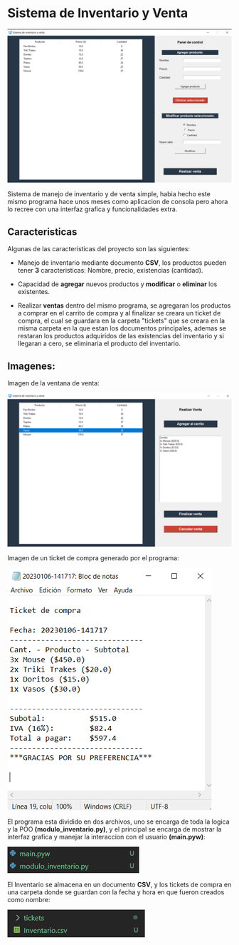 # Sistema de Inventario y Venta
![](https://github.com/hector-aps/Inventario-Venta/blob/main/README%20Images/Captura%20de%20pantalla%20(454).png?raw=true)

Sistema de manejo de inventario y de venta simple, habia hecho este mismo programa hace unos meses como aplicacion de consola pero ahora lo recree con una interfaz grafica y funcionalidades extra.


## Caracteristicas
Algunas de las caracteristicas del proyecto son las siguientes:

- Manejo de inventario mediante documento **CSV**, los productos pueden tener **3** caracteristicas: Nombre, precio, existencias (cantidad).

- Capacidad de **agregar** nuevos productos y **modificar** o **eliminar** los existentes.

- Realizar **ventas** dentro del mismo programa, se agregaran los productos a comprar en el carrito de compra y al finalizar se creara un ticket de compra, el cual se guardara en la carpeta "tickets" que se creara en la misma carpeta en la que estan los documentos principales, ademas se restaran los productos adquiridos de las existencias del inventario y si llegaran a cero, se eliminaria el producto del inventario.

## Imagenes:
Imagen de la ventana de venta:

![](https://github.com/hector-aps/Inventario-Venta/blob/main/README%20Images/Captura%20de%20pantalla%20(455).png?raw=true)

Imagen de un ticket de compra generado por el programa:

![](https://github.com/hector-aps/Inventario-Venta/blob/main/README%20Images/Captura%20de%20pantalla%20(457).png?raw=true)

El programa esta dividido en dos archivos, uno se encarga de toda la logica y la POO **(modulo_inventario.py)**, y el principal se encarga de mostrar la interfaz grafica y manejar la interaccion con el usuario **(main.pyw)**:

![](https://github.com/hector-aps/Inventario-Venta/blob/main/README%20Images/Captura%20de%20pantalla%20(458).png?raw=true)

El Inventario se almacena en un documento **CSV**, y los tickets de compra en una carpeta donde se guardan con la fecha y hora en que fueron creados como nombre:

![](https://github.com/hector-aps/Inventario-Venta/blob/main/README%20Images/Captura%20de%20pantalla%20(459).png?raw=true)
